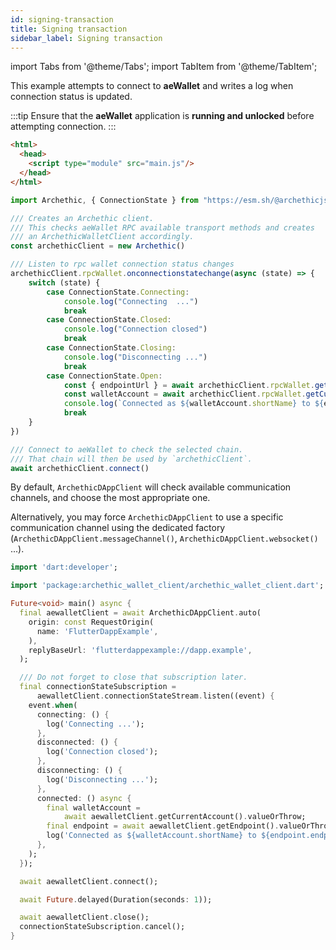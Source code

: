 ```yaml
---
id: signing-transaction
title: Signing transaction
sidebar_label: Signing transaction
---
```

import Tabs from '@theme/Tabs';
import TabItem from '@theme/TabItem';


This example attempts to connect to **aeWallet** and writes a log when connection status is updated.

:::tip
Ensure that the **aeWallet** application is **running and unlocked** before attempting connection.
:::

<Tabs groupId="sdk">
<TabItem value="typescript" label="TypeScript" >

```html title="index.html"
<html>
  <head>
    <script type="module" src="main.js"/>
  </head>
</html>
```

```typescript title="main.js"
import Archethic, { ConnectionState } from "https://esm.sh/@archethicjs/sdk";

/// Creates an Archethic client.
/// This checks aeWallet RPC available transport methods and creates 
/// an ArchethicWalletClient accordingly.
const archethicClient = new Archethic()

/// Listen to rpc wallet connection status changes
archethicClient.rpcWallet.onconnectionstatechange(async (state) => {
    switch (state) {
        case ConnectionState.Connecting:
            console.log("Connecting  ...")
            break
        case ConnectionState.Closed:
            console.log("Connection closed")
            break
        case ConnectionState.Closing:
            console.log("Disconnecting ...")
            break
        case ConnectionState.Open:
            const { endpointUrl } = await archethicClient.rpcWallet.getEndpoint()
            const walletAccount = await archethicClient.rpcWallet.getCurrentAccount()
            console.log(`Connected as ${walletAccount.shortName} to ${endpointUrl}`)
            break
    }
})

/// Connect to aeWallet to check the selected chain.
/// That chain will then be used by `archethicClient`.
await archethicClient.connect()
```

</TabItem>
<TabItem value="flutter" label="Flutter">

By default, `ArchethicDAppClient` will check available communication channels, and choose the most appropriate one.

Alternatively, you may force `ArchethicDAppClient` to use a specific communication channel using the dedicated factory (`ArchethicDAppClient.messageChannel()`, `ArchethicDAppClient.websocket()` ...).


```dart
import 'dart:developer';

import 'package:archethic_wallet_client/archethic_wallet_client.dart';

Future<void> main() async {
  final aewalletClient = await ArchethicDAppClient.auto(
    origin: const RequestOrigin(
      name: 'FlutterDappExample',
    ),
    replyBaseUrl: 'flutterdappexample://dapp.example',
  );

  /// Do not forget to close that subscription later.
  final connectionStateSubscription =
      aewalletClient.connectionStateStream.listen((event) {
    event.when(
      connecting: () {
        log('Connecting ...');
      },
      disconnected: () {
        log('Connection closed');
      },
      disconnecting: () {
        log('Disconnecting ...');
      },
      connected: () async {
        final walletAccount =
            await aewalletClient.getCurrentAccount().valueOrThrow;
        final endpoint = await aewalletClient.getEndpoint().valueOrThrow;
        log('Connected as ${walletAccount.shortName} to ${endpoint.endpointUrl}');
      },
    );
  });

  await aewalletClient.connect();

  await Future.delayed(Duration(seconds: 1));

  await aewalletClient.close();
  connectionStateSubscription.cancel();
}
```

</TabItem>
</Tabs>




